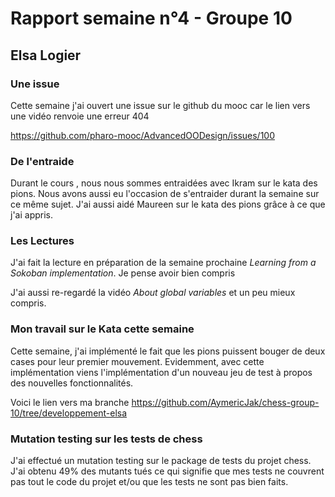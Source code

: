 # Rapport semaine n°4 - Groupe 10

## Elsa Logier

### Une issue

Cette semaine j'ai ouvert une issue sur le github du mooc car le lien vers une vidéo renvoie une erreur 404

https://github.com/pharo-mooc/AdvancedOODesign/issues/100


### De l'entraide 

Durant le cours , nous nous sommes entraidées avec Ikram sur le kata des pions. Nous avons aussi eu l'occasion de s'entraider durant la semaine sur ce même sujet.
J'ai aussi aidé Maureen sur le kata des pions grâce à ce que j'ai appris.


### Les Lectures

J'ai fait la lecture en préparation de la semaine prochaine *Learning from a Sokoban implementation*. Je pense avoir bien compris 

J'ai aussi re-regardé la vidéo *About global variables* et un peu mieux compris. 


### Mon travail sur le Kata cette semaine 

Cette semaine, j'ai implémenté le fait que les pions puissent bouger de deux cases pour leur premier mouvement. 
Evidemment, avec cette implémentation viens l'implémentation d'un nouveau jeu de test à propos des nouvelles fonctionnalités.

Voici le lien vers ma branche
https://github.com/AymericJak/chess-group-10/tree/developpement-elsa


### Mutation testing sur les tests de chess

J'ai effectué un mutation testing sur le package de tests du projet chess. J'ai obtenu 49% des mutants tués ce qui signifie que mes tests ne couvrent pas tout le code du projet et/ou que les tests ne sont pas bien faits.


